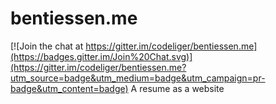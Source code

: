 # bentiessen.me

[![Join the chat at https://gitter.im/codeliger/bentiessen.me](https://badges.gitter.im/Join%20Chat.svg)](https://gitter.im/codeliger/bentiessen.me?utm_source=badge&utm_medium=badge&utm_campaign=pr-badge&utm_content=badge)
A resume as a website
